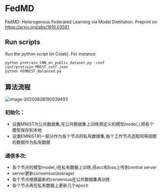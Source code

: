 # FedMD
FedMD: Heterogenous Federated Learning via Model Distillation. 
Preprint on https://arxiv.org/abs/1910.03581.

## Run scripts
Run the python script (in Colab). For instance 
``` 
python pretrain_CNN_on_public_dataset.py -conf conf/pretrain_MNIST_conf.json
python FEMNIST_Balanced.py
```

## 算法流程
![image-20200808190039493](https://i.loli.net/2020/08/08/bogR7OY2MX5DiPV.png)

### 初始化：
- 设置MNIST为公共数据集,在公共数据集上训练预定义的模型model_i,把各个模型保存到本地
- 设置EMNIST的一部分作为各个节点的私有数据集,每个工作节点选取同等规模的数据作为私有数据

### 通信多次:
- 各个节点的模型model_i在私有数据上训练,将acc和loss上传到central server
- server更新consensus(average)
- 各个节点根据最新的consensus在公共数据集再训练
- 各个节点再在私有数据上更新几个epoch

